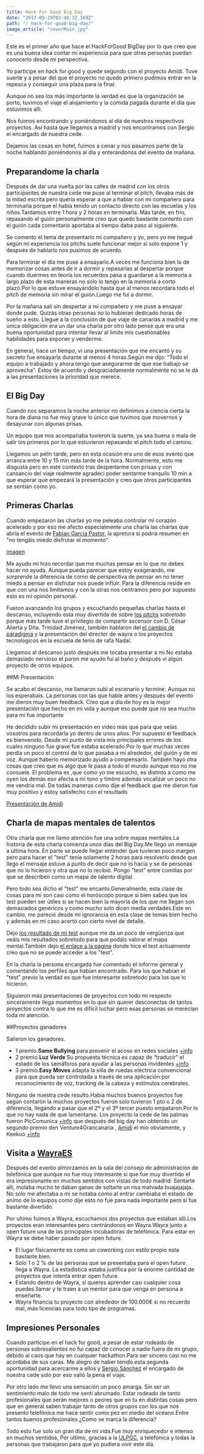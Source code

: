```yaml
---
title: Hack For Good Big Day
date: "2017-09-29T02:40:32.169Z"
path: "/ hack-for-good-big-day/"
image_article: "coverMain.jpg"
---
```


Este es el primer año que hace el HackForGood BigDay por lo que creo que
es una buena idea contar mi experiencia para que otras personas puedan conocerlo
desde mi perspectiva.

Yo participe en hack for good y quede segundo con el proyecto Amidi.
Tuve suerte y a pesar del que el proyecto no quedo primero pudimos
entrar en la repesca y conseguir una plaza para la final.

Aunque no sea los más importante la verdad es que la organización se porto,
tuvimos el viaje el alojamiento y la comida pagada durante el día que
estuvimos alli.

Nos fuimos encontrando y poniéndonos al día de nuestros respectivos proyectos.
Asi hasta que llegamos a madrid y nos encontramos con Sergio el encargado de nuestra
cede.

Dejamos las cosas en hotel, fuimos a cenar y nos pasamos parte de la noche
hablando poniéndonos al día y enterándonos del evento de mañana.


## Preparandome la charla

Después de dar una vuelta por las calles de madrid con los otros participantes de nuestra cede
me puse al terminar el pitch, llevaba más de la mitad escrita pero quería esperar a que
a hablar con mi compañero para terminarla porque el había tenido un contacto directo
con las escuelas y los niños.Tardamos entre 1 hora y 2 horas en terminarla.
Más tarde, en frío, repasando el guión personalmente creo que quedo bastante contento
con el guión cada comentario aportaba al tiempo daba paso al siguiente.
 
Se comento el tema de presentarlo mi compañero y yo,  pero yo me negué según mi experiencia
los pitchs suele funcionar mejor si solo expone 1 y después de hablarlo nos pusimos de 
acuerdo.


Para terminar el día me puse a ensayarlo.A veces me funciona bien lo de memorizar cosas
antes de ir a dormir y repasarlas al despertar porque cuando duermes en teoría los recuerdos
pasa a guardarse a la memoria a largo plazo de esta maneras no solo lo tengo en la memoria
a corto plazo.Por lo que estuve ensayándolo hasta que al menos recordara todo el pitch
de memoria sin mirar el guión.Luego me fui a dormir.

Por la mañana salí sin despertar a mi compañero y me puse a ensayar donde pude.
Quizás otras personas no lo hubieran dedicado horas de sueño a esto.
Llegue a la conclusión  de que viaje de canarias a madrid y me única obligación era un dar 
una charla por otro lado pensé que era una buena oportunidad para intentar llevar al limite mis 
cuestionables habilidades para exponer y venderme.
 
En general, hace un tiempo, vi una presentación que me encantó y su secreto
fue ensayarla durante al menos 4 horas.Según me dijo: "Todo el equipo a trabajado 
y ahora tengo que asegurarme de que ese trabajo se aprovecha".
Estoy de acuerdo y desgraciadamente normalmente no se le dá a las presentaciones
la prioridad que merece.
 
 
## El Big Day
Cuando nos separamos la noche anterior no definimos a ciencia cierta la hora de diana
no fue muy grave lo único que tuvimos que movernos y desayunar con algunas 
prisas.

Un equipo que nos acompañaba tuvieron la suerte, ya sea buena o mala de salir los primeros
por lo que estuvieron repasando el pitch todo el camino.


Llegamos un pelín tarde, pero en esta ocasión era uno de esos evento que arranca entre
10 y 15 min más tarde de la hora. Normalmente, esto me disgusta pero
en este contexto tras despertarme con prisas y con cansancio del viaje realmente
agradecí poder sentarme tranquilo 10 min a que esperar que empezará la presentación
y creo que otros participantes se sentían como yo.
    
    
## Primeras Charlas
    
Cuando empezaron las charlas yo me peleaba controlar mi corazón acelerado y 
por eso me afecto especialmente una charla las charlas que abría el evento 
de [Fabian Garcia Pastor](https://twitter.com/FabianGPastor), la apretura si podría resumen 
en "no tengáis miedo disfrutar el momento".

[imagen]()

Me ayudo mi hizo recordar que me muchas pensar en lo que no debes hacer no ayuda.
Aunque pueda parecer que estoy exagerando, me sorprende la diferencia de como
de perspectiva de pensar en no tener miedo a pensar en disfrutar nos puede influir.
Para la diferencia reside en que con una nos limitamos y con 
la otras nos centramos pero por supuesto esto es mi opinión personal.


Fueron avanzando los grupos y escuchando pequeñas charlas hasta el descanso, incluyendo
esta muy divertida de sobre [los pitchs](https://www.youtube.com/watch?v=3w95FZ1g1hc)
sobretodo porque más tarde tuve el privilegio de compartir ascensor
con D. César Alierta y Dña. Trinidad Jiménez,
también hablaron del [el cambio de paradigma](https://www.youtube.com/watch?v=icXyBJT7wow) y la presentación del director 
de wayra o los proyectos tecnologicos en la escuela de tenis de rafa Nadal.


Llegamos al descanso justo después me tocaba  presentar a mi.No estaba demasiado nervioso
el paron me ayudo fui al baño y después vi algún proyecto de otros equipos.

##Mi Presentación

Se acabo el descanso, me llamaron subí al escenario y termine.
Aunque no los esperabais. La personas con las que hable antes y después
del evento me dieron muy buen feedback. Creo que a día de hoy es la mejor presentación
que hecho en mi vida y aunque eso puede que no sea mucho para mi fue importante

He decidido subir mi presentación en video más que para que veías vosotros para recordarla
yo dentro de unos años.
Por supuesto el feedback es bienvenido. Desde mi punto de vista mis principales errores
de los cuales ninguno fue grave fue estaba acelerado.Por lo que muchas veces perdía
un poco el control de lo que pasaba a mi alrededor, del guión y de mi voz.
Aunque haberlo memorizado ayudo a compensarlo.
También hayo otra cosas que creo que es algo que le pasa a todo el mundo aunque eso no me consuele.
El problema es ,que como yo me escucho, es distinto a como me oyen los demás eso afecta
 a mi tono y timbre además vocalizar un poco no me
vendría mal. De todas maneras como dije el feedback que me dieron fue muy positivo y 
estoy satisfecho con el resultado

[Presentación de Amidi]()
 
 
##  Charla de mapas mentales de talentos
 
Otra charla que me llamo atención fue una sobre mapas mentales.La historia de esta
charla comienza unos días del Big Day.Me llego un mensaje a ultima hora.
En parte se puede llegar entender que tuvieran poco margen pero para hacer el "test"
tenía solamente 2 horas para resolverlo desde que llego el mensaje estuve a punto
de decir que no lo hacia y se de personas que no lo hicieron y otra que no lo recibió.
Pongo "test" entre comillas por que se describen como un mapa de talento digital. 


Pero todo sea dicho el "test" me encanto.Generalmente, esta clase de cosas para mi
son casi como el horóscopo porque si bien sabes que los test pueden ser útiles si
se hacen bien la mayoría de los que me llegan son demasiados genéricos y como mucho solo
dicen media verdades.Este en cambio, me pareció desde mi ignorancia en esta clase de temas bien
hecho y además en mi caso acertó con cierto nivel de detalle.

Dejo [los resultado de mi test](./mapa-big-day.pdf) aunque me da un poco de vergüenza que veáis mis resultados sobretodo
para que podáis valorar el mapa mental.También dejo [el enlace a la página](https://dtmaptest.com/) donde
hice el test actualmente creo que no se puede acceder a los "test". 


En la charla la persona encargada fue comentado el informe general y comentando
los perfiles que habían encontrado. Para los que habían el "test" previo
la verdad es que fue interesante sobretodo para los que lo hicieron.

Siguieron más presentaciones de proyectos con todo mi respecto sinceramente llega momentos
en lo que sin querer desconectas de tantos proyectos contra lo que me es difícil luchar
pero esas personas se merecían toda mi atención.


##Proyectos ganadores

Salieron los ganadores.
- 1 premio.**Same Bullying** para prevenir el acoso en redes sociales [+info](https://twitter.com/SAMEBullying)
- 2 premio.**Luz Verde** Su propuesta técnica es capaz de “traducir” el estado de los semáforos para ayudar
 a las personas invidentes [+info](https://www.youtube.com/watch?v=sAzv6crvTx8&feature=youtu.be)
- 3 premio.**Easy Moves** adapta la silla de ruedas eléctrica convencional para que pueda ser controlada a través de una aplicación por reconocimiento de voz,
 tracking de la cabeza y estímulos cerebrales.

Ninguno de nuestra cede resulto.Habia muchos buenos proyectos fue según contarón la muchos
proyectos fueron solo tuvieron 1 pto o 2 de diferencia, 
llegando a pasar que el 2º y el 3º tercer puesto empataron.Por lo que no hay nada de que 
lamentarse.
Los proyecto la cede de las palmas fueron PicComunica [+info](https://twitter.com/PicComunica) 
que después del big day han obtenido un segundo premio den Venture4Grancanaria , [Amidi](http://www.aprendeconamidi.com/) el mio
obviamente, y Keekuo [+info](https://twitter.com/Keekuo_)

## Visita a [WayraES](https://twitter.com/WayraES)

Después del evento almorzamos en la sala del consejo de administración de telefónica
que aunque no fue muy interesante si que fue muy divertido 
el era impresionante en muchos sentidos con vistas de todo madrid.
 Sentarte alli, molaba mucho te daban ganas de soltarte un risa malvada buajajajaja.
No solo me afectaba a mi se notaba como
al entrar cambiaba el estado de animo de lo equipos como dije esto no fue
para nada importante pero si fue bastante divertido.


Por ultimo fuimos a Wayra, escuchamos dos proyectos que estaban alli.Los
proyectos eran interesantes pero centrándonos en Wayra.Wayra junto a open future 
una de las principales incubadoras de telefónica. Para estar en Wayra se debe haber
pasado por open future.

- El lugar físicamente es como un coworking con estilo propio esta bastante bien.
- Solo 1 o 2 % de las personas que se presentaba para el open future llega a Wayra.
  La estadística estaba justifica por la enorme cantidad de proyectos que intenta entrar
  open future.
- Estando dentro de Wayra, si quieres aprender casi cualquier cosa puedes llamar
 y te traen a un mentor para que venga en persona a enseñarte.
- Wayra financia tu proyecto con alrededor de 100.000€ si no recuerdo mal, más licencias
 para todo tipo de programas.
 
 
 ## Impresiones Personales
 
Cuando participe en el hack for good, a pesar de estar rodeado de personas sobresalientes
no fui capaz de conocer a nadie fuera de mi grupo, debido al caos que hay 
en cualquier hackathon.Para ser sincero casi no me acordaba de sus caras.
Me alegro de haber tenido esta segunda oportunidad para acercarme a ellos
y [Sergio Sánchez](https://twitter.com/sergiotrasmallo) el encargado de nuestra cede
solo por eso valió la pena el viaje.
 

Por otro lado me llevo una sensación un poco amarga.
Sin ser un sentimiento malo de todo me sentí abrumado.
Estar rodeado de tanto profesionales que serán mejores o peores que en tu en distintas
cosas pero que en general saben trabajar tanto de otros grupos con los que nos presento
telefónica me hace sentir como pez en medio del océano.Entre tantos buenos profesionales
¿Como se marca la diferencia? 


Todo esto fue solo un gran día de mi vida.Fue muy enriquecedor e intenso en muchos sentidos,
Por ultimo, gracias a la [ULPGC](https://twitter.com/ULPGC), a telefónica y todas la personas que trabajaron para
que yo pudiera vivir este día.


  





 
